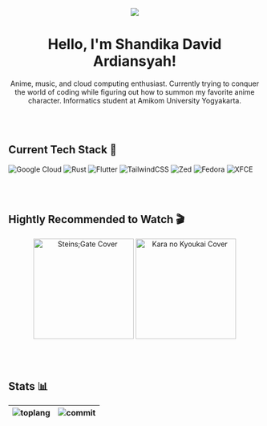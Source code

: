 <p align="center">
  <img src="https://media1.tenor.com/m/KaC-WmAcx30AAAAd/ao-no-hako-blue-box.gif">
</p>

<h1 align="center">Hello, I'm Shandika David Ardiansyah!</h1>
<p align="center">Anime, music, and cloud computing enthusiast. Currently trying to conquer the world of coding while figuring out how to summon my favorite anime character. Informatics student at Amikom University Yogyakarta.</p>
<br>

<br>

## Current Tech Stack 🚀
![Google Cloud](https://img.shields.io/badge/GoogleCloud-%234285F4.svg?style=for-the-badge&logo=google-cloud&logoColor=white)
![Rust](https://img.shields.io/badge/rust-%23000000.svg?style=for-the-badge&logo=rust&logoColor=white)
![Flutter](https://img.shields.io/badge/Flutter-%2302569B.svg?style=for-the-badge&logo=Flutter&logoColor=white)
![TailwindCSS](https://img.shields.io/badge/tailwindcss-%2338B2AC.svg?style=for-the-badge&logo=tailwind-css&logoColor=white)
![Zed](https://img.shields.io/badge/zedindustries-084CCF.svg?style=for-the-badge&logo=zedindustries&logoColor=white)
![Fedora](https://img.shields.io/badge/Fedora-294172?style=for-the-badge&logo=fedora&logoColor=white)
![XFCE](https://img.shields.io/badge/XFCE-%232284F2.svg?style=for-the-badge&logo=xfce&logoColor=white)

<br>
<br>

## Hightly Recommended to Watch 🎬
<p align="center">
  <img src="https://cdn.myanimelist.net/images/anime/1935/127974.jpg" width="200" alt="Steins;Gate Cover">
  <img src="https://cdn.myanimelist.net/images/anime/12/21741.jpg" width="200" alt="Kara no Kyoukai Cover">
</p>

<br>
<br>

## Stats 📊
| ![toplang](https://github-readme-stats.vercel.app/api/top-langs/?username=shandikadav&theme=tokyonight&layout=compact) | ![commit](https://github-readme-streak-stats.herokuapp.com/?user=shandikadav&theme=tokyonight&layout=compact) |
| ---- | ---- |









